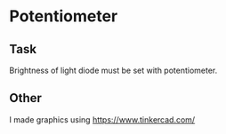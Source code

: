 # Potentiometer

## Task

Brightness of light diode must be set with potentiometer.

## Other

I made graphics using https://www.tinkercad.com/